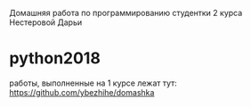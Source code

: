 Домашняя работа по программированию студентки 2 курса
Нестеровой Дарьи
# python2018
работы, выполненные на 1 курсе лежат тут:
https://github.com/ybezhihe/domashka

